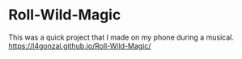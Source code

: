# Roll-Wild-Magic
This was a quick project that I made on my phone during a musical.
https://l4gonzal.github.io/Roll-Wild-Magic/
